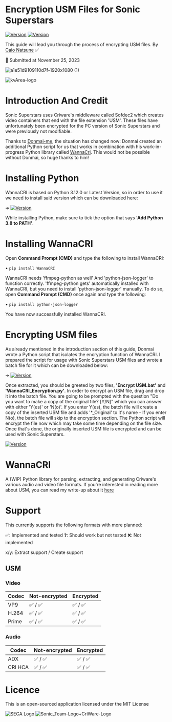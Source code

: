 # Encryption USM Files for Sonic Superstars 
[![Version](https://img.shields.io/badge/Sonic%20Modding-e2a754)](https://gamebanana.com/games/18552) [![Version](https://img.shields.io/badge/Python-Guide-blue)]()

This guide will lead you through the process of encrypting USM files.
By [Caio Natsune](https://gamebanana.com/members/1872963) ✅

📅 Submitted at November 25, 2023

![a1e51d9109110d7f-1920x1080 (1)](https://github.com/SonicSpace/Encryption-USMs-Files/assets/88670125/bcf5fd0e-0495-418d-aac9-d26464bea23d)

![kvArea-logo](https://github.com/SonicSpace/Encryption-USMs-Files/assets/88670125/2f826005-0b5c-49f5-a74b-5c5306ab1c41)

# Introduction And Credit

Sonic Superstars uses Criware's middleware called Sofdec2 which creates video containers that end with the file extension 'USM'. These files have unfortunately been encrypted for the PC version of Sonic Superstars and were previously not modifiable.

Thanks to [Donmai-me](https://github.com/donmai-me), the situation has changed now: Donmai created an additional Python script for us that works in combination with his work-in-progress Python library called [WannaCri](https://github.com/donmai-me/WannaCRI). This would not be possible without Donmai, so huge thanks to him!

# Installing Python

WannaCRI is based on Python 3.12.0 or Latest Version, so in order to use it we need to install said version which can be downloaded here:

➜ [![Version](https://img.shields.io/badge/Python%203.12.0%20(Windows%20x64%20executable%20installer)-007100)](https://www.python.org/downloads/)

While installing Python, make sure to tick the option that says __'Add Python 3.8 to PATH'__.

# Installing WannaCRI

Open **Command Prompt (CMD)** and type the following to install WannaCRI:

• `pip install WannaCRI`

WannaCRI needs 'ffmpeg-python as well' And 'python-json-logger' to function correctly. 'ffmpeg-python gets' automatically installed with WannaCRI, but you need to install 'python-json-logger' manually. To do so, open **Command Prompt (CMD)** once again and type the following:

• `pip install python-json-logger`

You have now successfully installed WannaCRI.

# Encrypting USM files

As already mentioned in the introduction section of this guide, Donmai wrote a Python script that isolates the encryption function of WannaCRI. I prepared the script for usage with Sonic Superstars USM files and wrote a batch file for it which can be downloaded below:

➜ [![Version](https://img.shields.io/badge/Sonic%20Superstars%20USM%20Encryption.zip-blue)](https://github.com/SonicSpace/Encryption-USMs-Files/releases/download/SSUSME/Sonic.Superstars.USM.Encryption.zip)

Once extracted, you should be greeted by two files, **'Encrypt USM.bat'** and **'WannaCRI_Encryption.py'**. In order to encrypt an USM file, drag and drop it into the batch file. You are going to be prompted with the question "Do you want to make a copy of the original file? [Y/N]" which you can answer with either 'Y(es)' or 'N(o)'. If you enter Y(es), the batch file will create a copy of the inserted USM file and adds '\*\_Original' to it's name - If you enter N(o), the batch file will skip to the encryption section. The Python script will encrypt the file now which may take some time depending on the file size. Once that's done, the originally inserted USM file is encrypted and can be used with Sonic Superstars.

[![Version](https://img.shields.io/pypi/v/wannacri.svg)](https://pypi.org/project/WannaCRI)

# WannaCRI

A (WIP) Python library for parsing, extracting, and generating Criware's various audio and video file formats.
If you're interested in reading more about USM, you can read my write-up about it [here](https://listed.to/@donmai/24921/criware-s-usm-format-part-1)

# Support

This currently supports the following formats with more planned:

✅: Implemented and tested ❓: Should work but not tested ❌: Not implemented

x/y: Extract support / Create support

## USM

### Video

| Codec | Not-encrypted | Encrypted |
| ----- | ------------- | --------- |
| VP9   | ✅ / ✅       | ✅ / ✅   |
| H.264 | ✅ / ✅       | ✅ / ✅   |
| Prime | ✅ / ✅       | ✅ / ✅   |

### Audio

| Codec   | Not-encrypted | Encrypted |
| ------- | ------------- | --------- |
| ADX     | ✅ / ✅       | ✅ / ✅   |
| CRI HCA | ✅ / ✅       | ✅ / ✅   |

# Licence

This is an open-sourced application licensed under the MIT License

![SEGA Logo](https://github.com/SonicSpace/Encryption-USMs-Files/assets/88670125/a7018ab9-10a7-482f-9788-35bf38844bff)
![Sonic_Team-Logo+CriWare-Logo](https://github.com/SonicSpace/Encryption-USMs-Files/assets/88670125/c8b783f3-a0c2-49ca-80c2-27af41ca3b41)



